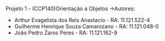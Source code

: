 Projeto 1 - (CCP140)Orientação a Objetos
->Autores:
- Arthur Evagelista dos Reis Anastacio - RA: 11.121.522-4
- Guilherme Henrique Souza Camarozano - RA: 11.121.048-0
- João Pedro Zaros Peres - RA: 11.121.162-9

